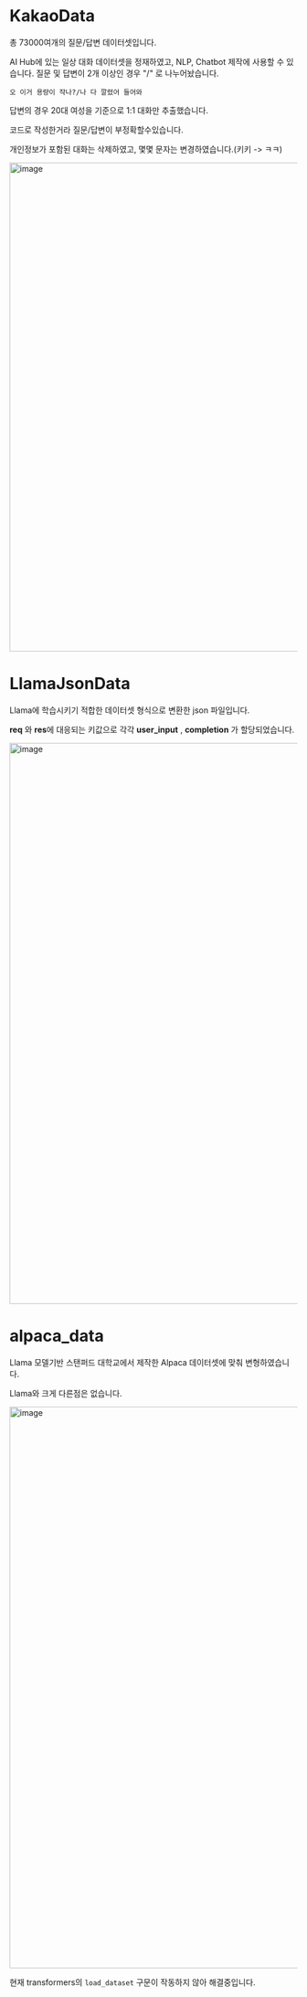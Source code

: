 # KakaoData
총 73000여개의 질문/답변 데이터셋입니다.

AI Hub에 있는 일상 대화 데이터셋을 정재하였고, NLP, Chatbot 제작에 사용할 수 있습니다.
질문 및 답변이 2개 이상인 경우 "/" 로 나누어놨습니다.

```
오 이거 용량이 작나?/나 다 깔렸어 들어와
```

답변의 경우 20대 여성을 기준으로 1:1 대화만 추출했습니다.

코드로 작성한거라 질문/답변이 부정확할수있습니다.

개인정보가 포함된 대화는 삭제하였고, 몇몇 문자는 변경하였습니다.(키키 -> ㅋㅋ)


<img width="856" alt="image" src="https://user-images.githubusercontent.com/89598307/224911500-feb8c7a2-9b69-4e67-ae46-50da1ab6212a.png">

# LlamaJsonData
Llama에 학습시키기 적합한 데이터셋 형식으로 변환한 json 파일입니다.

**req** 와 **res**에 대응되는 키값으로 각각 **user_input** , **completion** 가 할당되었습니다.

<img width="982" alt="image" src="https://user-images.githubusercontent.com/89598307/226497929-53078097-f1b1-4230-a195-3a03078311b6.png">

# alpaca_data
Llama 모델기반 스탠퍼드 대학교에서 제작한 Alpaca 데이터셋에 맞춰 변형하였습니다.

Llama와 크게 다른점은 없습니다.

<img width="983" alt="image" src="https://user-images.githubusercontent.com/89598307/226498183-8282e516-e5b3-4a36-8426-d9414664fe0f.png">

현재 transformers의 `load_dataset` 구문이 작동하지 않아 해결중입니다.
